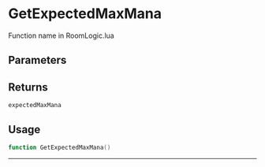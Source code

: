 # GetExpectedMaxMana
Function name in RoomLogic.lua
## Parameters

## Returns
`expectedMaxMana`
## Usage
```lua
function GetExpectedMaxMana()
```
---
